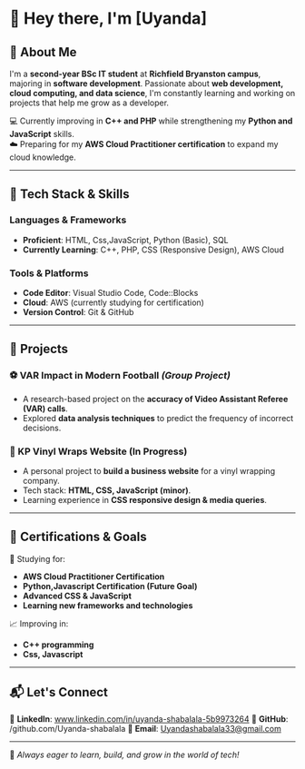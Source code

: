 # 👋 Hey there, I'm [Uyanda]  

## 🚀 About Me  
I'm a **second-year BSc IT student** at **Richfield Bryanston campus**, majoring in **software development**. Passionate about **web development, cloud computing, and data science**, I'm constantly learning and working on projects that help me grow as a developer.  

💻 Currently improving in **C++ and PHP** while strengthening my **Python and JavaScript** skills.  
☁️ Preparing for my **AWS Cloud Practitioner certification** to expand my cloud knowledge.  
  

---

## 🔧 Tech Stack & Skills  
### **Languages & Frameworks**  
- **Proficient**: HTML, Css,JavaScript, Python (Basic), SQL  
- **Currently Learning**: C++, PHP, CSS (Responsive Design), AWS Cloud  

### **Tools & Platforms**  
- **Code Editor**: Visual Studio Code, Code::Blocks  
- **Cloud**: AWS (currently studying for certification)  
- **Version Control**: Git & GitHub  

---

## 📌 Projects  
### **⚽ VAR Impact in Modern Football** *(Group Project)*  
- A research-based project on the **accuracy of Video Assistant Referee (VAR) calls**.  
- Explored **data analysis techniques** to predict the frequency of incorrect decisions.  

### **🎨 KP Vinyl Wraps Website (In Progress)**  
- A personal project to **build a business website** for a vinyl wrapping company.  
- Tech stack: **HTML, CSS, JavaScript (minor)**.  
- Learning experience in **CSS responsive design & media queries**.  

---

## 📜 Certifications & Goals  
📖 Studying for:  
- **AWS Cloud Practitioner Certification**  
- **Python,Javascript Certification (Future Goal)**  
- **Advanced CSS & JavaScript**
- **Learning new frameworks and technologies**

📈 Improving in:  
- **C++ programming**  
- **Css, Javascript**  

---

## 📬 Let's Connect  
💼 **LinkedIn**:  www.linkedin.com/in/uyanda-shabalala-5b9973264
📂 **GitHub**: /github.com/Uyanda-shabalala
📧 **Email**: Uyandashabalala33@gmail.com

---  

🚀 *Always eager to learn, build, and grow in the world of tech!*
